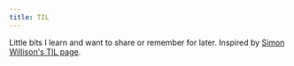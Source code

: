 ```yaml
---
title: TIL
---
```


Little bits I learn and want to share or remember for later.
Inspired by [Simon Willison's TIL page](https://til.simonwillison.net/).
